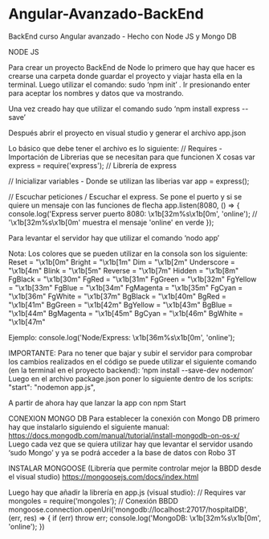 # Angular-Avanzado-BackEnd
BackEnd curso Angular avanzado - Hecho con Node JS y Mongo DB

NODE JS

Para crear un proyecto BackEnd de Node lo primero que hay que hacer es crearse una carpeta donde guardar el proyecto y viajar hasta ella en la terminal.
Luego utilizar el comando: sudo ‘npm init’ . Ir presionando enter para aceptar los nombres y datos que va mostrando.

Una vez creado hay que utilizar el comando sudo ‘npm install express --save’

Después abrir el proyecto en visual studio y generar el archivo app.json

Lo básico que debe tener el archivo es lo siguiente:
// Requires - Importación de Librerias que se necesitan para que funcionen X cosas
var express = require('express'); // Librería de express

// Inicializar variables - Donde se utilizan las liberias
var app = express();

// Escuchar peticiones / Escuchar el express. Se pone el puerto y si se quiere un mensaje con las funciones de flecha
app.listen(8080, () => {
    console.log('Express server puerto 8080: \x1b[32m%s\x1b[0m', 'online'); // '\x1b[32m%s\x1b[0m' muestra el mensaje 'online' en verde
});

Para levantar el servidor hay que utilizar el comando ‘nodo app’

Nota: Los colores que se pueden utilizar en la consola son los siguiente:
Reset = "\x1b[0m"
Bright = "\x1b[1m"
Dim = "\x1b[2m"
Underscore = "\x1b[4m"
Blink = "\x1b[5m"
Reverse = "\x1b[7m"
Hidden = "\x1b[8m"
FgBlack = "\x1b[30m"
FgRed = "\x1b[31m"
FgGreen = "\x1b[32m"
FgYellow = "\x1b[33m"
FgBlue = "\x1b[34m"
FgMagenta = "\x1b[35m"
FgCyan = "\x1b[36m"
FgWhite = "\x1b[37m"
BgBlack = "\x1b[40m"
BgRed = "\x1b[41m"
BgGreen = "\x1b[42m"
BgYellow = "\x1b[43m"
BgBlue = "\x1b[44m"
BgMagenta = "\x1b[45m"
BgCyan = "\x1b[46m"
BgWhite = "\x1b[47m"

Ejemplo:
console.log('Node/Express: \x1b[36m%s\x1b[0m', 'online'); 

IMPORTANTE: Para no tener que bajar y subir el servidor para comprobar los cambios realizados en el código se puede utilizar el siguiente comando (en la terminal en el proyecto backend): ‘npm install --save-dev nodemon’
Luego en el archivo package.json poner lo siguiente dentro de los scripts:
"start": "nodemon app.js",

A partir de ahora hay que lanzar la app con npm Start

CONEXION MONGO DB
Para establecer la conexión con Mongo DB primero hay que instalarlo siguiendo el siguiente manual: https://docs.mongodb.com/manual/tutorial/install-mongodb-on-os-x/
Luego cada vez que se quiera utilizar hay que levantar el servidor usando ‘sudo Mongo’ y ya se podrá acceder a la base de datos con Robo 3T

INSTALAR MONGOOSE (Librería que permite controlar mejor la BBDD desde el visual studio)
https://mongoosejs.com/docs/index.html

Luego hay que añadir la librería en app.js (visual studio): 
// Requires
var mongoles = require(‘mongoles’);
// Conexión BBDD
mongoose.connection.openUri('mongodb://localhost:27017/hospitalDB', (err, res) => {
    if (err) throw err; 
    console.log('MongoDB: \x1b[32m%s\x1b[0m', 'online');
})



